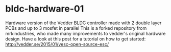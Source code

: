 # bldc-hardware-01
Hardware version of the Vedder BLDC controller made with 2 double layer PCBs and up to 3 mosfet in parallel
This is a forked repository from mrkindustries, who made many improvements to vedder's original hardware design.
Have a look at this post for a tutorial on how to get started: http://vedder.se/2015/01/vesc-open-source-esc/
